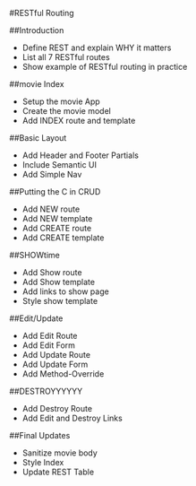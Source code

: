 #RESTful Routing

##Introduction
* Define REST and explain WHY it matters
* List all 7 RESTful routes
* Show example of RESTful routing in practice

##movie Index
* Setup the movie App
* Create the movie model
* Add INDEX route and template

##Basic Layout
* Add Header and Footer Partials
* Include Semantic UI
* Add Simple Nav

##Putting the C in CRUD
* Add NEW route
* Add NEW template
* Add CREATE route
* Add CREATE template

##SHOWtime
* Add Show route
* Add Show template
* Add links to show page
* Style show template

##Edit/Update
* Add Edit Route
* Add Edit Form
* Add Update Route
* Add Update Form
* Add Method-Override

##DESTROYYYYYY
* Add Destroy Route
* Add Edit and Destroy Links

##Final Updates
* Sanitize movie body
* Style Index
* Update REST Table
